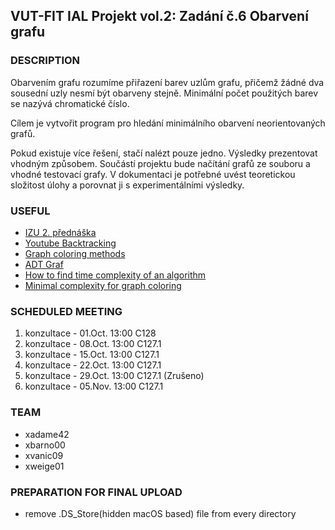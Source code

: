 ## VUT-FIT IAL Projekt vol.2: Zadání č.6 Obarvení grafu

### DESCRIPTION
Obarvením grafu rozumíme přiřazení barev uzlům grafu, přičemž žádné dva sousední uzly nesmí být obarveny stejně. Minimální počet použitých barev se nazývá chromatické číslo. 

Cílem je vytvořit program pro hledání minimálního obarvení neorientovaných grafů. 

Pokud existuje více řešení, stačí nalézt pouze jedno. Výsledky prezentovat vhodným způsobem. Součástí projektu bude načítání grafů ze souboru a vhodné testovací grafy. V dokumentaci je potřebné uvést teoretickou složitost úlohy a porovnat ji s experimentálními výsledky.


### USEFUL
- [IZU 2. přednáška](https://www.fit.vutbr.cz/study/courses/IZU/private/1718izu_2.pdf)
- [Youtube Backtracking](https://www.youtube.com/watch?v=052VkKhIaQ4)
- [Graph coloring methods](http://homepage.divms.uiowa.edu/~hzhang/c145/notes/chap6.pdf)
- [ADT Graf](http://javaalgoritmy.wz.cz/graf.htm) 
- [How to find time complexity of an algorithm](https://stackoverflow.com/questions/11032015/how-to-find-time-complexity-of-an-algorithm)
- [Minimal complexity for graph coloring](https://cstheory.stackexchange.com/questions/33998/what-is-the-complexity-of-the-fastest-method-of-k-coloring-any-graph)


### SCHEDULED MEETING
1. konzultace - 01.Oct. 13:00 C128
2. konzultace - 08.Oct. 13:00 C127.1
3. konzultace - 15.Oct. 13:00 C127.1
4. konzultace - 22.Oct. 13:00 C127.1
5. konzultace - 29.Oct. 13:00 C127.1 (Zrušeno)
6. konzultace - 05.Nov. 13:00 C127.1

### TEAM
- xadame42
- xbarno00
- xvanic09
- xweige01

### PREPARATION FOR FINAL UPLOAD
- remove .DS_Store(hidden macOS based) file from every directory
